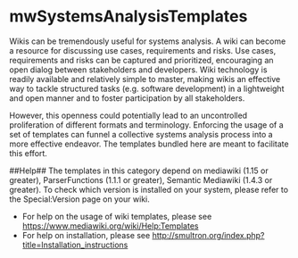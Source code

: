 # mwSystemsAnalysisTemplates
Wikis can be tremendously useful for systems analysis. 
A wiki can become a resource for discussing use cases, requirements and risks. 
Use cases, requirements and risks can be captured and prioritized, encouraging an open dialog between stakeholders and developers. 
Wiki technology is readily available and relatively simple to master, making wikis an effective way to tackle structured 
tasks (e.g. software development) in a lightweight and open manner and to foster participation by all stakeholders.

However, this openness could potentially lead to an uncontrolled proliferation of different formats and terminology. 
Enforcing the usage of a set of templates can funnel a collective systems analysis process into a more effective endeavor. 
The templates bundled here are meant to facilitate this effort. 

##Help##
The templates in this category depend on mediawiki (1.15 or greater), ParserFunctions (1.1.1 or greater), Semantic Mediawiki (1.4.3 or greater).
To check which version is installed on your system, please refer to the Special:Version page on your wiki.

* For help on the usage of wiki templates, please see https://www.mediawiki.org/wiki/Help:Templates
* For help on installation, please see http://smultron.org/index.php?title=Installation_instructions
